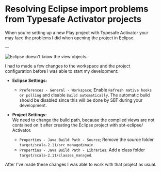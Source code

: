 # Resolving Eclipse import problems from Typesafe Activator projects

When you're setting up a new Play project with Typesafe Activator your may face the problems I did when opening the project in Eclipse.

--

![Eclipse doesn't know the view objects.](http://wellnr.de/file/rethinkit/play_classpath_error.png)

I had to made a few changes to the workspace and the project configuration before I was able to start my development:

* **Eclipse Settings:**
	* `Preferences - General - Workspace`; Enable `Refresh native hooks or polling` and disable `Build automatically`. The automatic build should be disabled since this will be done by SBT during your development.

* **Project Settings:**  
We need to change the build path, because the compiled views are not contained on it after creating the Eclipse project with sbt-eclipse/ Activator.

	* `Properties - Java Build Path - Source`; Remove the source folder `target/scala-2.11/src_managed/main`.
    * `Properties - Java Build Path - Libraries`; Add a class folder `target/scala-2.11/classes_managed`.

After I've made these changes I was able to work with that project as usual.
